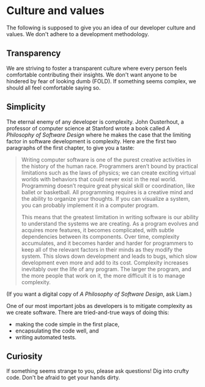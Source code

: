 # Culture and values

The following is supposed to give you an idea of our developer culture and
values. We don't adhere to a development methodology.

## Transparency

We are striving to foster a transparent culture where every person feels
comfortable contributing their insights. We don't want anyone to be hindered by
fear of looking dumb (FOLD). If something seems complex, we should all feel
comfortable saying so.

## Simplicity

The eternal enemy of any developer is complexity. John Ousterhout, a professor
of computer science at Stanford wrote a book called *A Philosophy of Software
Design* where he makes the case that the limiting factor in software development
is complexity. Here are the first two paragraphs of the first chapter, to give
you a taste:

> Writing computer software is one of the purest creative activities in the
> history of the human race. Programmers aren’t bound by practical limitations
> such as the laws of physics; we can create exciting virtual worlds with
> behaviors that could never exist in the real world. Programming doesn’t
> require great physical skill or coordination, like ballet or basketball. All
> programming requires is a creative mind and the ability to organize your
> thoughts. If you can visualize a system, you can probably implement it in a
> computer program.
>
> This means that the greatest limitation in writing software is our ability to
> understand the systems we are creating. As a program evolves and acquires more
> features, it becomes complicated, with subtle dependencies between its
> components. Over time, complexity accumulates, and it becomes harder and
> harder for programmers to keep all of the relevant factors in their minds as
> they modify the system. This slows down development and leads to bugs, which
> slow development even more and add to its cost. Complexity increases
> inevitably over the life of any program. The larger the program, and the more
> people that work on it, the more difficult it is to manage complexity.

(If you want a digital copy of *A Philosophy of Software Design*, ask Liam.)

One of our most important jobs as developers is to mitigate complexity as we
create software. There are tried-and-true ways of doing this:

- making the code simple in the first place,
- encapsulating the code well, and
- writing automated tests.

## Curiosity

If something seems strange to you, please ask questions! Dig into crufty code.
Don't be afraid to get your hands dirty.

